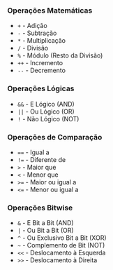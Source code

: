 ### Operações Matemáticas

- `+` - Adição
- `-` - Subtração
- `*` - Multiplicação
- `/` - Divisão
- `%` - Módulo (Resto da Divisão)
- `++` - Incremento
- `--` - Decremento

### Operações Lógicas

- `&&` - E Lógico (AND)
- `||` - Ou Lógico (OR)
- `!` - Não Lógico (NOT)

### Operações de Comparação

- `==` - Igual a
- `!=` - Diferente de
- `>` - Maior que
- `<` - Menor que
- `>=` - Maior ou igual a
- `<=` - Menor ou igual a

### Operações Bitwise

- `&` - E Bit a Bit (AND)
- `|` - Ou Bit a Bit (OR)
- `^` - Ou Exclusivo Bit a Bit (XOR)
- `~` - Complemento de Bit (NOT)
- `<<` - Deslocamento à Esquerda
- `>>` - Deslocamento à Direita

